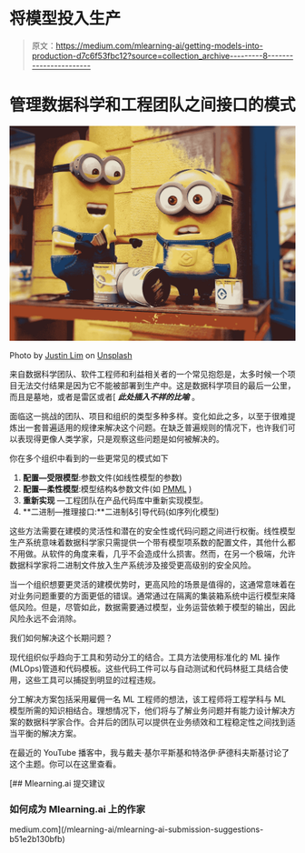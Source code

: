 # 将模型投入生产

> 原文：<https://medium.com/mlearning-ai/getting-models-into-production-d7c6f53fbc12?source=collection_archive---------8----------------------->

# 管理数据科学和工程团队之间接口的模式

![](img/aec459181cff3de01c11a7a7c6a515f7.png)

Photo by [Justin Lim](https://unsplash.com/es/@justinlim?utm_source=medium&utm_medium=referral) on [Unsplash](https://unsplash.com?utm_source=medium&utm_medium=referral)

来自数据科学团队、软件工程师和利益相关者的一个常见抱怨是，太多时候一个项目无法交付结果是因为它不能被部署到生产中。这是数据科学项目的最后一公里，而且是墓地，或者是雷区或者[ ***此处插入不祥的比喻*** 。

面临这一挑战的团队、项目和组织的类型多种多样。变化如此之多，以至于很难提炼出一套普遍适用的规律来解决这个问题。在缺乏普遍规则的情况下，也许我们可以表现得更像人类学家，只是观察这些问题是如何被解决的。

你在多个组织中看到的一些更常见的模式如下

1.  **配置—受限模型**:参数文件(如线性模型的参数)
2.  **配置—柔性模型**:模型结构&参数文件(如 [PMML](https://en.wikipedia.org/wiki/Predictive_Model_Markup_Language) )
3.  **重新实现** —工程团队在产品代码库中重新实现模型。
4.  **二进制—推理接口:**二进制&引导代码(如序列化模型)

这些方法需要在建模的灵活性和潜在的安全性或代码问题之间进行权衡。线性模型生产系统意味着数据科学家只需提供一个带有模型项系数的配置文件，其他什么都不用做。从软件的角度来看，几乎不会造成什么损害。然而，在另一个极端，允许数据科学家将二进制文件放入生产系统涉及接受更高级别的安全风险。

当一个组织想要更灵活的建模优势时，更高风险的场景是值得的，这通常意味着在对业务问题重要的方面更低的错误。通常通过在隔离的集装箱系统中运行模型来降低风险。但是，尽管如此，数据需要通过模型，业务运营依赖于模型的输出，因此风险永远不会消除。

我们如何解决这个长期问题？

现代组织似乎趋向于工具和劳动分工的结合。工具方法使用标准化的 ML 操作(MLOps)管道和代码模板。这些代码工件可以与自动测试和代码林挺工具结合使用，这些工具可以捕捉到明显的过程违规。

分工解决方案包括采用雇佣一名 ML 工程师的想法，该工程师将工程学科与 ML 模型所需的知识相结合。理想情况下，他们将与了解业务问题并有能力设计解决方案的数据科学家合作。合并后的团队可以提供在业务绩效和工程稳定性之间找到适当平衡的解决方案。

在最近的 YouTube 播客中，我与戴夫·基尔平斯基和特洛伊·萨德科夫斯基讨论了这个主题。你可以在这里查看。

[](/mlearning-ai/mlearning-ai-submission-suggestions-b51e2b130bfb) [## Mlearning.ai 提交建议

### 如何成为 Mlearning.ai 上的作家

medium.com](/mlearning-ai/mlearning-ai-submission-suggestions-b51e2b130bfb)